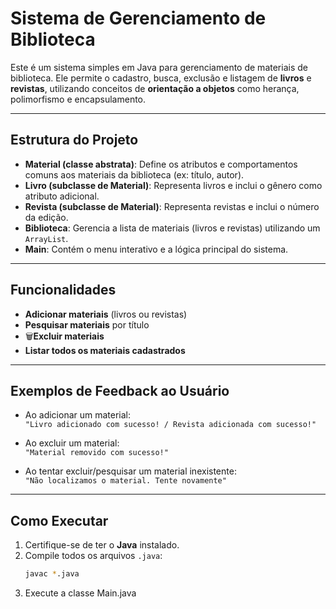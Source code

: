# Sistema de Gerenciamento de Biblioteca

Este é um sistema simples em Java para gerenciamento de materiais de biblioteca. Ele permite o cadastro, busca, exclusão e listagem de **livros** e **revistas**, utilizando conceitos de **orientação a objetos** como herança, polimorfismo e encapsulamento.

---

## Estrutura do Projeto

- **Material (classe abstrata)**: Define os atributos e comportamentos comuns aos materiais da biblioteca (ex: título, autor).
- **Livro (subclasse de Material)**: Representa livros e inclui o gênero como atributo adicional.
- **Revista (subclasse de Material)**: Representa revistas e inclui o número da edição.
- **Biblioteca**: Gerencia a lista de materiais (livros e revistas) utilizando um `ArrayList`.
- **Main**: Contém o menu interativo e a lógica principal do sistema.

---

## Funcionalidades

- **Adicionar materiais** (livros ou revistas)
- **Pesquisar materiais** por título
- 🗑**Excluir materiais**
- **Listar todos os materiais cadastrados**

---

## Exemplos de Feedback ao Usuário

- Ao adicionar um material:  
  `"Livro adicionado com sucesso! / Revista adicionada com sucesso!"`

- Ao excluir um material:  
  `"Material removido com sucesso!"`

- Ao tentar excluir/pesquisar um material inexistente:  
  `"Não localizamos o material. Tente novamente"`
  
---

## Como Executar

1. Certifique-se de ter o **Java** instalado.
2. Compile todos os arquivos `.java`:
   ```bash
   javac *.java
3. Execute a classe Main.java
